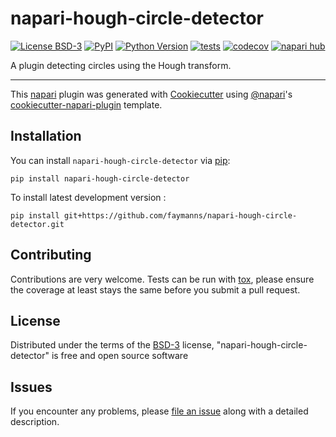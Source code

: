 # napari-hough-circle-detector

[![License BSD-3](https://img.shields.io/pypi/l/napari-hough-circle-detector.svg?color=green)](https://github.com/faymanns/napari-hough-circle-detector/raw/main/LICENSE)
[![PyPI](https://img.shields.io/pypi/v/napari-hough-circle-detector.svg?color=green)](https://pypi.org/project/napari-hough-circle-detector)
[![Python Version](https://img.shields.io/pypi/pyversions/napari-hough-circle-detector.svg?color=green)](https://python.org)
[![tests](https://github.com/faymanns/napari-hough-circle-detector/workflows/tests/badge.svg)](https://github.com/faymanns/napari-hough-circle-detector/actions)
[![codecov](https://codecov.io/gh/faymanns/napari-hough-circle-detector/branch/main/graph/badge.svg)](https://codecov.io/gh/faymanns/napari-hough-circle-detector)
[![napari hub](https://img.shields.io/endpoint?url=https://api.napari-hub.org/shields/napari-hough-circle-detector)](https://napari-hub.org/plugins/napari-hough-circle-detector)

A plugin detecting circles using the Hough transform.

----------------------------------

This [napari] plugin was generated with [Cookiecutter] using [@napari]'s [cookiecutter-napari-plugin] template.

<!--
Don't miss the full getting started guide to set up your new package:
https://github.com/napari/cookiecutter-napari-plugin#getting-started

and review the napari docs for plugin developers:
https://napari.org/stable/plugins/index.html
-->

## Installation

You can install `napari-hough-circle-detector` via [pip]:

    pip install napari-hough-circle-detector



To install latest development version :

    pip install git+https://github.com/faymanns/napari-hough-circle-detector.git


## Contributing

Contributions are very welcome. Tests can be run with [tox], please ensure
the coverage at least stays the same before you submit a pull request.

## License

Distributed under the terms of the [BSD-3] license,
"napari-hough-circle-detector" is free and open source software

## Issues

If you encounter any problems, please [file an issue] along with a detailed description.

[napari]: https://github.com/napari/napari
[Cookiecutter]: https://github.com/audreyr/cookiecutter
[@napari]: https://github.com/napari
[MIT]: http://opensource.org/licenses/MIT
[BSD-3]: http://opensource.org/licenses/BSD-3-Clause
[GNU GPL v3.0]: http://www.gnu.org/licenses/gpl-3.0.txt
[GNU LGPL v3.0]: http://www.gnu.org/licenses/lgpl-3.0.txt
[Apache Software License 2.0]: http://www.apache.org/licenses/LICENSE-2.0
[Mozilla Public License 2.0]: https://www.mozilla.org/media/MPL/2.0/index.txt
[cookiecutter-napari-plugin]: https://github.com/napari/cookiecutter-napari-plugin

[file an issue]: https://github.com/faymanns/napari-hough-circle-detector/issues

[napari]: https://github.com/napari/napari
[tox]: https://tox.readthedocs.io/en/latest/
[pip]: https://pypi.org/project/pip/
[PyPI]: https://pypi.org/

